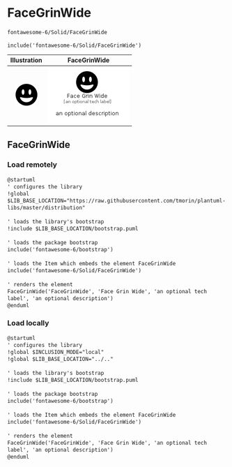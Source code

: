 # FaceGrinWide


```text
fontawesome-6/Solid/FaceGrinWide
```

```text
include('fontawesome-6/Solid/FaceGrinWide')
```



| Illustration | FaceGrinWide |
| :---: | :---: |
| ![illustration for Illustration](../../fontawesome-6/Solid/FaceGrinWide.png) | ![illustration for FaceGrinWide](../../fontawesome-6/Solid/FaceGrinWide.Local.png) |




## FaceGrinWide

### Load remotely
```plantuml
@startuml
' configures the library
!global $LIB_BASE_LOCATION="https://raw.githubusercontent.com/tmorin/plantuml-libs/master/distribution"

' loads the library's bootstrap
!include $LIB_BASE_LOCATION/bootstrap.puml

' loads the package bootstrap
include('fontawesome-6/bootstrap')

' loads the Item which embeds the element FaceGrinWide
include('fontawesome-6/Solid/FaceGrinWide')

' renders the element
FaceGrinWide('FaceGrinWide', 'Face Grin Wide', 'an optional tech label', 'an optional description')
@enduml
```

### Load locally
```plantuml
@startuml
' configures the library
!global $INCLUSION_MODE="local"
!global $LIB_BASE_LOCATION="../.."

' loads the library's bootstrap
!include $LIB_BASE_LOCATION/bootstrap.puml

' loads the package bootstrap
include('fontawesome-6/bootstrap')

' loads the Item which embeds the element FaceGrinWide
include('fontawesome-6/Solid/FaceGrinWide')

' renders the element
FaceGrinWide('FaceGrinWide', 'Face Grin Wide', 'an optional tech label', 'an optional description')
@enduml
```

